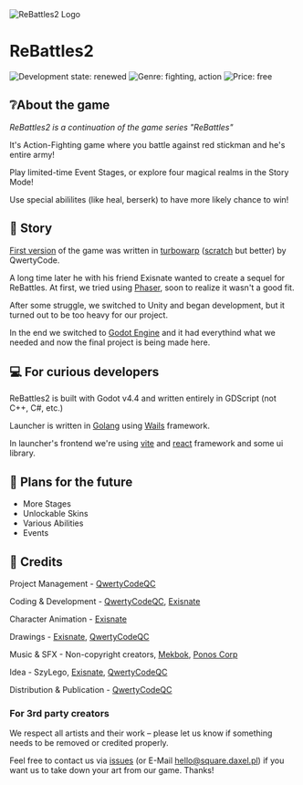 <img src="https://raw.githubusercontent.com/ReBattles2/ReBattles2/main/logomain.png" alt="ReBattles2 Logo" align="center">
<h1>ReBattles2</h1>

![Development state: renewed](https://img.shields.io/badge/Development_State-Renewed-yellow)
![Genre: fighting, action](https://img.shields.io/badge/Genre-Action,_Fighting-red)
![Price: free](https://img.shields.io/badge/Price-Free-green)

## ❔About the game
*ReBattles2 is a continuation of the game series "ReBattles"*

It's Action-Fighting game where you battle against red stickman and he's entire army!

Play limited-time Event Stages, or explore four magical realms in the Story Mode!

Use special abililites (like heal, berserk) to have more likely chance to win!

## 📖 Story
[First version](https://github.com/ReBattles) of the game was written in [turbowarp](https://turbowarp.org) ([scratch](https://scratch.mit.edu) but better) by QwertyCode.

A long time later he with his friend Exisnate wanted to create a sequel for ReBattles. At first, we tried using [Phaser](https://phaser.io), soon to realize it wasn't a good fit.

After some struggle, we switched to Unity and began development, but it turned out to be too heavy for our project.

In the end we switched to [Godot Engine](https://godotengine.org) and it had everythind what we needed and now the final project is being made here.

## 💻 For curious developers
ReBattles2 is built with Godot v4.4 and written entirely in GDScript (not C++, C#, etc.)

Launcher is written in [Golang](https://go.dev) using [Wails](https://wails.io) framework.

In launcher's frontend we're using [vite](https://vite.dev) and [react](https://react.dev) framework and some ui library.
## 🤔 Plans for the future
- More Stages
- Unlockable Skins
- Various Abilities
- Events

## 👨 Credits

Project Management - [QwertyCodeQC](https://github.com/QwertyCodeQC)

Coding & Development - [QwertyCodeQC](https://github.com/QwertyCodeQC), [Exisnate](https://github.com/Exisnate)

Character Animation - [Exisnate](https://github.com/Exisnate)

Drawings - [Exisnate](https://github.com/Exisnate), [QwertyCodeQC](https://github.com/QwertyCodeQC)

Music & SFX - Non-copyright creators, [Mekbok](https://www.youtube.com/@mekbok), [Ponos Corp](https://www.ponos.jp)

Idea - SzyLego, [Exisnate](https://github.com/Exisnate), [QwertyCodeQC](https://github.com/QwertyCodeQC)

Distribution & Publication - [QwertyCodeQC](https://github.com/QwertyCodeQC)

### For 3rd party creators
We respect all artists and their work – please let us know if something needs to be removed or credited properly.

Feel free to contact us via [issues](https://github.com/ReBattles2/Issues) (or E-Mail [hello@square.daxel.pl](mailto:hello@square.daxel.pl)) if you want us to take down your art from our game. Thanks!
